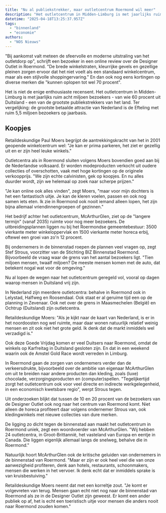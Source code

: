 ```yaml
---
title: "Nu al publiekstrekker, maar outletcentrum Roermond wil meer"
description: "Het outletcentrum in Midden-Limburg is met jaarlijks ruim acht miljoen bezoekers een van de grootste publiekstrekkers van het land"
datetime: "2025-04-18T13:25:37.957Z"
tags:
  - "binnenland"
  - "economie"
authors:
  - "NOS Nieuws"
---
```


"Bij aankomst valt meteen de sfeervolle en moderne uitstraling van het outletdorp op", schrijft een bezoeker in een online review over de Designer Outlet in Roermond. "De brede winkelstraten, kleurrijke gevels en gezellige pleinen zorgen ervoor dat het niet voelt als een standaard winkelcentrum, maar als een stijlvolle shoppingervaring." En dan ook nog eens kortingen op diverse merken die "kunnen oplopen tot wel 70 procent".

Het is niet de enige enthousiaste recensent. Het outletcentrum in Midden-Limburg is met jaarlijks ruim acht miljoen bezoekers - van wie 60 procent uit Duitsland - een van de grootste publiekstrekkers van het land. Ter vergelijking: de grootste betaalde attractie van Nederland is de Efteling met ruim 5,5 miljoen bezoekers op jaarbasis.

## Koopjes

Retaildeskundige Paul Moers begrijpt de aantrekkingskracht van het in 2001 geopende winkelcentrum wel: "Je kan er prima parkeren, het ziet er gezellig uit en er zijn heel leuke winkels."

Outletcentra als in Roermond sluiten volgens Moers bovendien goed aan bij de Nederlandse volksaard. Er worden modeproducten verkocht uit oudere collecties of overschotten, vaak met hoge kortingen op de originele verkoopprijs. "We zijn echte calvinisten, gek op koopjes. En nu alles duurder wordt, zijn we helemaal op zoek naar scherpe prijzen."

"Je kan online ook alles vinden", zegt Moers, "maar voor mijn dochters is het een fantastisch uitje. Je kan de kleren voelen, passen en ook nog samen iets eten. Ik zie in Roermond ook nooit iemand alleen lopen, het zijn bijna allemaal vriendinnengroepen of gezinnen."

Het bedrijf achter het outletcentrum, McArthurGlen, ziet op de "langere termijn" (vanaf 2035) ruimte voor nog meer bezoekers. De uitbreidingsplannen liggen nu bij het Roermondse gemeentebestuur: 3500 vierkante meter winkeloppervlak en 1500 vierkante meter horeca erbij, oftewel een groei van zo'n 12 procent.

Bij ondernemers in de binnenstad roepen de plannen veel vragen op, zegt Stef Strous, voorzitter van de Stichting BIZ Binnenstad Roermond. Bijvoorbeeld de vraag waar de grens van het aantal bezoekers ligt. "Tien miljoen mensen, twaalf miljoen? De meeste mensen komen met de auto, dat betekent nogal wat voor de omgeving."

Nu al lopen de wegen naar het outletcentrum geregeld vol, vooral op dagen waarop mensen in Duitsland vrij zijn.

In Nederland zijn meerdere outletcentra: behalve in Roermond ook in Lelystad, Halfweg en Roosendaal. Ook staat er al geruime tijd een op de planning in Zevenaar. Ook net over de grens in Maasmechelen (België) en Ochtrup (Duitsland) zijn outletcentra.

Retaildeskundige Moers: "Als je kijkt naar de kaart van Nederland, is er in het noordoosten nog wel ruimte, maar daar wonen natuurlijk relatief weinig mensen en zit ook niet het grote geld. Ik denk dat de markt inmiddels wel verzadigd is."

Ook deze Goede Vrijdag komen er veel Duitsers naar Roermond, omdat de winkels op Karfreitag in Duitsland gesloten zijn. En dat in een weekend waarin ook de Amstel Gold Race wordt verreden in Limburg.

In Roermond gaan de zorgen van ondernemers verder dan de verkeersdrukte, bijvoorbeeld over de ambitie van eigenaar McArthurGlen om uit te breiden naar andere producten dan kleding, zoals (luxe) chocolade, verzorgingsproducten en (computer)spellen. "Tegelijkertijd zorgt het outletcentrum ook voor veel directe en indirecte werkgelegenheid, in een economisch kwetsbare regio", werpt Strous tegen.

Uit onderzoeken blijkt dat tussen de 10 en 20 procent van de bezoekers van de Designer Outlet ook nog naar het centrum van Roermond komt. Niet alleen de horeca profiteert daar volgens ondernemer Strous van, ook kledingwinkels met nieuwe collecties van dure merken.

De ligging zo dicht tegen de binnenstad aan maakt het outletcentrum in Roermond uniek, zegt een woordvoerder van McArthurGlen. "Wij hebben 24 outletcentra, in Groot-Brittannië, het vasteland van Europa en eentje in Canada. Die liggen eigenlijk allemaal langs de snelweg, behalve die in Roermond."

Natuurlijk hoort McArthurGlen ook de kritische geluiden van ondernemers in de binnenstad van Roermond. "Maar er zijn er ook heel veel die van onze aanwezigheid profiteren, denk aan hotels, restaurants, schoonmakers, mensen die werken in het vervoer. Ik denk echt dat er inmiddels sprake is van kruisbestuiving."

Retaildeskundige Moers neemt dat met een korreltje zout. "Je komt er volgevreten van terug. Mensen gaan echt niet nog naar de binnenstad van Roermond als ze in de Designer Outlet zijn geweest. Er komt een ander publiek op af, het is echt een toeristisch uitje voor mensen die anders nooit naar Roermond zouden komen."
